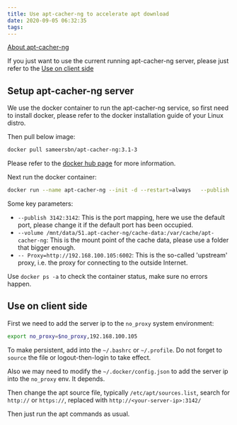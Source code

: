 ```yaml
---
title: Use apt-cacher-ng to accelerate apt download
date: 2020-09-05 06:32:35
tags:
---
```


[About apt-cacher-ng](https://www.unix-ag.uni-kl.de/~bloch/acng/)

If you just want to use the current running apt-cacher-ng server, please just refer to the [Use on client side](#use-on-client-side)

## Setup apt-cacher-ng server

We use the docker container to run the apt-cacher-ng service, so first need to install docker, please refer to the docker installation guide of your Linux distro.

Then pull below image:

```bash
docker pull sameersbn/apt-cacher-ng:3.1-3
```

Please refer to the [docker hub page](https://hub.docker.com/r/sameersbn/apt-cacher-ng) for more information.

Next run the docker container:

```bash
docker run --name apt-cacher-ng --init -d --restart=always   --publish 3142:3142   --volume /mnt/data/51.apt-cacher-ng/cache-data:/var/cache/apt-cacher-ng   sameersbn/apt-cacher-ng:3.1-3 -- Proxy=http://192.168.100.105:6002
```

Some key parameters:

* `--publish 3142:3142`: This is the port mapping, here we use the default port, please change it if the default port has been occupied.
* `--volume /mnt/data/51.apt-cacher-ng/cache-data:/var/cache/apt-cacher-ng`: This is the mount point of the cache data, please use a folder that bigger enough.
* `-- Proxy=http://192.168.100.105:6002`: This is the so-called 'upstream' proxy, i.e. the proxy for connecting to the outside Internet.

Use `docker ps -a` to check the container status, make sure no errors happen.

## Use on client side

First we need to add the server ip to the `no_proxy` system environment:

```bash
export no_proxy=$no_proxy,192.168.100.105
```

To make persistent, add into the `~/.bashrc` or `~/.profile`. Do not forget to `source` the file or logout-then-login to take effect.

Also we may need to modify the `~/.docker/config.json` to add the server ip into the `no_proxy` env. It depends.

Then change the apt source file, typically `/etc/apt/sources.list`, search for `http://` or `https://`, replaced with `http://<your-server-ip>:3142/`

Then just run the apt commands as usual.
